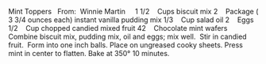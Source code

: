 Mint Toppers
 
From:  Winnie Martin
 
 
1 1/2    Cups biscuit mix
2    Package ( 3 3/4 ounces each) instant vanilla pudding mix
1/3    Cup salad oil
2    Eggs
1/2    Cup chopped candied mixed fruit
42    Chocolate mint wafers
    
    
Combine biscuit mix, pudding mix, oil and eggs; mix well.  Stir in candied fruit.  Form into one inch balls.
Place on ungreased cooky sheets.
Press mint in center to flatten.
Bake at 350° 10 minutes.
 
